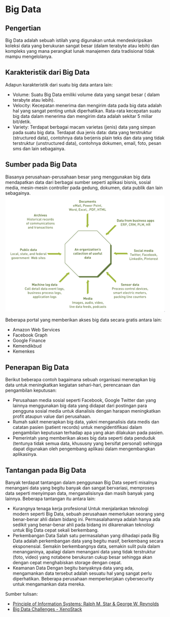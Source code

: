 # Big Data

## Pengertian

Big Data adalah sebuah istilah yang digunakan untuk mendeskripsikan koleksi data yang berukuran sangat besar (dalam terabyte atau lebih) dan kompleks yang mana perangkat lunak manajemen data tradisional tidak mampu mengelolanya.

## Karakteristik dari Big Data

Adapun karakteristik dari suatu big data antara lain:

-   Volume: Suatu Big Data emiliki volume data yang sangat besar ( dalam terabyte atau lebih).
-   Velocity: Kecepatan menerima dan mengirim data pada big data adalah hal yang sangat penting untuk diperhatikan. Rata-rata kecepatan suatu big data dalam menerima dan mengirim data adalah sekitar 5 miliar bit/detik.
-   Variety: Terdapat berbagai macam varietas (jenis) data yang simpan pada suatu big data. Terdapat dua jenis data: data yang terstruktur (structured data), contohnya data berjenis plain teks dan data yang tidak terstruktur (unstructured data), contohnya dokumen, email, foto, pesan sms dan lain sebagainya.

## Sumber pada Big Data

Biasanya perusahaan-perusahaan besar yang menggunakan big data mendapatkan data dari berbagai sumber seperti aplikasi bisnis, sosial media, mesin-mesin controller pada gedung, dokumen, data publik dan lain sebagainya.
![Sources of Useful Data](data_sources.png)

Beberapa portal yang memberikan akses big data secara gratis antara lain:

-   Amazon Web Services
-   Facebook Graph
-   Google Finance
-   Kemendikbud
-   Kemenkes

## Penerapan Big Data

Berikut beberapa contoh bagaimana sebuah organisasi menerapkan big data untuk meningkatkan kegiatan sehari-hari, perencanaan dan pengambilan keputusan:

-   Perusahaan media sosial seperti Facebook, Google Twitter dan yang lainnya menggunakan big data yang didapat dari postingan para pengguna sosial media untuk dianalisis dengan harapan meningkatkan profit ataupun value dari perusahaan.
-   Rumah sakit menerapkan big data, yakni menganalisis data medis dan catatan pasien (patient records) untuk mengidentifikasi dalam pengambilan keputusan terhadap apa yang akan dilakukan pada pasien.
-   Pemerintah yang memberikan akses big data seperti data penduduk (tentunya tidak semua data, khususny yang bersifat personal) sehingga dapat digunakan oleh pengembang aplikasi dalam mengembangkan aplikasinya.

## Tantangan pada Big Data

Banyak terdapat tantangan dalam penggunaan Big Data seperti misalnya menangani data yang begitu banyak dan sangat bervariasi, memproses data seperti menyimpan data, menganalisisnya dan masih banyak yang lainnya.
Beberapa tantangan itu antara lain:

-   Kurangnya tenaga kerja profesional 
    Untuk menjalankan teknologi modern seperti Big Data, sebuah perusahaan memerlukan seorang yang benar-benar ahli dalam bidang ini. Permasalahannya adalah hanya ada sedikit yang benar-benar ahli pada bidang ini dikarenakan teknologi untuk Big Data cepat sekali berkembang.
-   Perkembangan Data 
    Salah satu permasalahan yang dihadapi pada Big Data adalah perkembangan data yang begitu masif, berkembang secara eksponensial. Semakin berkembangnya data, semakin sulit pula dalam menanganinya, apalagi dalam menangani data yang tidak terstruktur (foto, video) yang notabene berukuran cukup besar sehingga akan dengan cepat menghabiskan storage dengan cepat.
-   Keamanan Data 
    Dengan begitu banyaknya data yang ada, mengamankan data tersebut adalah sesuatu hal yang sangat perlu diperhatikan. Beberapa perusahaan memperkerjakan cybersecurity untuk mengamankan data mereka.

Sumber tulisan:

-   [Principle of Information Systems: Ralph M. Star & George W. Reynolds](https://www.amazon.com/Principles-Information-Systems-Ralph-Stair/dp/1305971779)
-   [Big Data Challenges - XenoStack](https://www.xenonstack.com/insights/big-data-challenges)

